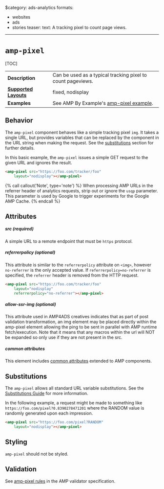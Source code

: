 $category: ads-analytics
formats:
  - websites
  - ads
  - stories
teaser:
  text: A tracking pixel to count page views.
---
<!---
Copyright 2015 The AMP HTML Authors. All Rights Reserved.

Licensed under the Apache License, Version 2.0 (the "License");
you may not use this file except in compliance with the License.
You may obtain a copy of the License at

      http://www.apache.org/licenses/LICENSE-2.0

Unless required by applicable law or agreed to in writing, software
distributed under the License is distributed on an "AS-IS" BASIS,
WITHOUT WARRANTIES OR CONDITIONS OF ANY KIND, either express or implied.
See the License for the specific language governing permissions and
limitations under the License.
-->

# <a name="amp-pixel"></a> `amp-pixel`

[TOC]

<table>
  <tr>
    <td class="col-fourty"><strong>Description</strong></td>
    <td>Can be used as a typical tracking pixel to count pageviews.</td>
  </tr>
  <tr>
    <td class="col-fourty"><strong><a href="https://www.ampproject.org/docs/guides/responsive/control_layout.html">Supported Layouts</a></strong></td>
    <td>fixed, nodisplay</td>
  </tr>
  <tr>
    <td class="col-fourty"><strong>Examples</strong></td>
    <td>See AMP By Example's <a href="https://ampbyexample.com/components/amp-pixel/">amp-pixel example</a>.</td>
  </tr>
</table>

## Behavior

The `amp-pixel` component behaves like a simple tracking pixel `img`. It takes a single URL, but provides variables that can be replaced by the component in the URL string when making the request. See the [substitutions](#substitutions) section for further details.

In this basic example, the `amp-pixel` issues a simple GET request to the given URL and ignores the result.

```html
<amp-pixel src="https://foo.com/tracker/foo"
    layout="nodisplay"></amp-pixel>
```

{% call callout('Note', type='note') %}
When processing AMP URLs in the referrer header of analytics requests, strip out or ignore the `usqp` parameter. This parameter is used by Google to trigger experiments for the Google AMP Cache.
{% endcall %}


## Attributes

##### src (required)

A simple URL to a remote endpoint that must be `https` protocol.

##### referrerpolicy (optional)

This attribute is similar to the `referrerpolicy` attribute on `<img>`, however `no-referrer` is the only accepted value. If `referrerpolicy=no-referrer` is specified, the `referrer` header is removed from the HTTP request.

```html
<amp-pixel src="https://foo.com/tracker/foo"
    layout="nodisplay"
    referrerpolicy="no-referrer"></amp-pixel>
```

##### allow-ssr-img (optional)

This attribute used in AMP4ADS creatives indicates that as part of post validation
transformation, an img element may be placed directly within the amp-pixel
element allowing the ping to be sent in parallel with AMP runtime fetch/execution.
Note that it means that any macros within the url will NOT be expanded so only
use if they are not present in the src.

##### common attributes

This element includes [common attributes](https://www.ampproject.org/docs/reference/common_attributes) extended to AMP components.

## Substitutions

The `amp-pixel` allows all standard URL variable substitutions.
See the [Substitutions Guide](../spec/amp-var-substitutions.md) for more information.

In the following example, a request might be made to something like `https://foo.com/pixel?0.8390278471201` where the RANDOM value is randomly generated upon each impression.

```html
<amp-pixel src="https://foo.com/pixel?RANDOM"
    layout="nodisplay"></amp-pixel>
```

## Styling

`amp-pixel` should not be styled.

## Validation

See [amp-pixel rules](https://github.com/ampproject/amphtml/blob/master/validator/validator-main.protoascii) in the AMP validator specification.
